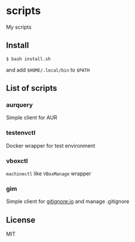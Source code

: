 # scripts

My scripts

## Install

```
$ bash install.sh
```

and add `$HOME/.local/bin` to `$PATH`

## List of scripts

### aurquery

Simple client for AUR

### testenvctl

Docker wrapper for test environment

### vboxctl

`machinectl` like `VBoxManage` wrapper

### gim

Simple client for [gitignore.io](https://www.gitignore.io) and manage .gitignore

## License

MIT

